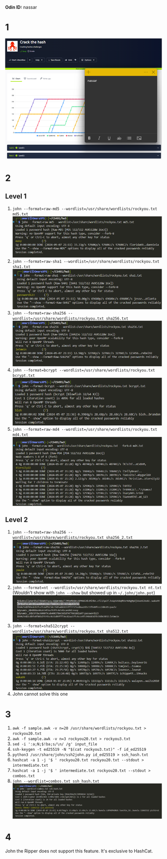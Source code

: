 **Odin ID:** nassar

# 1
![Crack the Hash](hashcrack.png "Crack the Hash")
# 2

## Level 1

1. `john --format=raw-md5 --wordlist=/usr/share/wordlists/rockyou.txt md5.txt`
![](md5.png)
2. `john --format=raw-sha1 --wordlist=/usr/share/wordlists/rockyou.txt sha1.txt`
![](sha1.png)
3. `john --format=raw-sha256 --wordlist=/usr/share/wordlists/rockyou.txt sha256.txt`
![](sha256.png)
4. `john --format=bcrypt --wordlist=/usr/share/wordlists/rockyou.txt bcrypt.txt` 
![](bcrypt.png)
5. `john --format=raw-md4 --wordlist=/usr/share/wordlists/rockyou.txt md4.txt`
![](md4.png)

## Level 2

1. `john --format=raw-sha256 --wordlist=/usr/share/wordlists/rockyou.txt sha256_2.txt`
![](sha256_2.png)
2. `john --format=nt --wordlist=/usr/share/wordlists/rockyou.txt nt.txt` (Wouldn't show with `john --show` but showed up in `~/.john/john.pot`)
![](nt.png)
3. `john --format=sha512crypt --wordlist=/usr/share/wordlists/rockyou.txt sha512.txt`
![](sha512.png)
4. John cannot solve this one

# 3

1. `awk -f sample.awk -v n=20 /usr/share/wordlists/rockyou.txt > rockyou20.txt`
2. `awk -f sample.awk -v n=3 rockyou20.txt > rockyou3.txt`
3. `sed -i ':a;N;$!ba;s/\n/ /g' input_file`
4. `ssh-keygen -t ed25519 -N "$(cat rockyou3.txt)" -f id_ed25519`
5. `python3 /usr/share/john/ssh2john.py id_ed25519 > ssh_hash.txt`
6. `hashcat -a 1 -j '$ ' rockyou20.txt rockyou20.txt --stdout > intermediate.txt`
7. `hashcat -a 1 -j '$ ' intermediate.txt rockyou20.txt --stdout > combos.txt`
8. `john --wordlist=combos.txt ssh_hash.txt`
![](ssh.png)

# 4

John the Ripper does not support this feature. It's exclusive to HashCat.